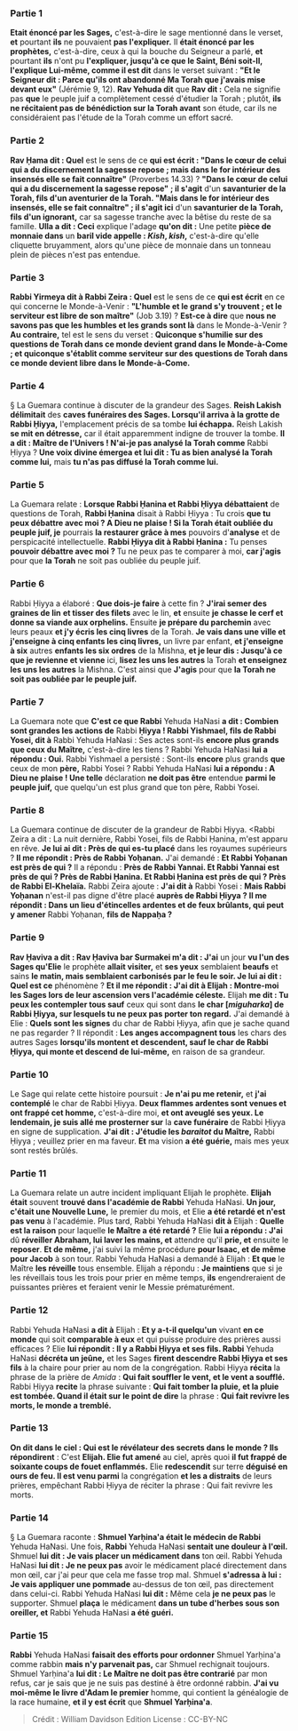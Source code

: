 
### Partie 1
<b>Etait énoncé par les Sages,</b> c'est-à-dire le sage mentionné dans le verset, <b>et</b> pourtant <b>ils</b> ne pouvaient <b>pas l'expliquer.</b> Il <b>était énoncé par les prophètes,</b> c'est-à-dire, ceux à qui la bouche du Seigneur a parlé, <b>et</b> pourtant <b>ils</b> n'ont pu <b>l'expliquer, jusqu'à ce que le Saint, Béni soit-Il, l'explique Lui-même, comme il est dit</b> dans le verset suivant : <b>"Et le Seigneur dit : Parce qu'ils ont abandonné Ma Torah que j'avais mise devant eux"</b> (Jérémie 9, 12). <b>Rav Yehuda dit</b> que <b>Rav dit :</b> Cela ne signifie pas <b>que</b> le peuple juif a complètement cessé d'étudier la Torah ; plutôt, <b>ils ne récitaient pas de bénédiction sur la Torah avant</b> son étude, car ils ne considéraient pas l'étude de la Torah comme un effort sacré.

### Partie 2
<b>Rav Ḥama dit : Quel</b> est le sens de ce <b>qui est écrit : "Dans le cœur de celui qui a du discernement la sagesse repose ; mais dans le for intérieur des insensés elle se fait connaître"</b> (Proverbes 14.33) ? <b>"Dans le cœur de celui qui a du discernement la sagesse repose" ; il s'agit</b> d'un <b>savanturier de la Torah, fils d'un aventurier de la Torah. "Mais dans le for intérieur des insensés, elle se fait connaître" ; il s'agit ici</b> d'un <b>savanturier de la Torah, fils d'un ignorant,</b> car sa sagesse tranche avec la bêtise du reste de sa famille. <b>Ulla a dit : Ceci</b> explique l'adage <b>qu'on dit :</b> Une petite <b>pièce de monnaie dans</b> un <b>baril vide appelle : <i>Kish</i>, <i>kish</i>,</b> c'est-à-dire qu'elle cliquette bruyamment, alors qu'une pièce de monnaie dans un tonneau plein de pièces n'est pas entendue.

### Partie 3
<b>Rabbi Yirmeya dit à Rabbi Zeira : Quel</b> est le sens de ce <b>qui est écrit</b> en ce qui concerne le Monde-à-Venir : <b>"L'humble et le grand s'y trouvent ; et le serviteur est libre de son maître"</b> (Job 3.19) ? <b>Est-ce à dire</b> que <b>nous ne savons pas que les humbles et les grands sont là</b> dans le Monde-à-Venir ? <b>Au contraire,</b> tel est le sens du verset : <b>Quiconque s'humilie sur des questions de Torah dans ce monde devient grand dans le Monde-à-Come ; et quiconque s'établit comme serviteur sur des questions de Torah dans ce monde devient libre dans le Monde-à-Come.</b>

### Partie 4
§ La Guemara continue à discuter de la grandeur des Sages. <b>Reish Lakish délimitait</b> des <b>caves funéraires des Sages. Lorsqu'il arriva à la grotte de Rabbi Ḥiyya,</b> l'emplacement précis de sa tombe <b>lui échappa.</b> Reish Lakish <b>se mit en détresse,</b> car il était apparemment indigne de trouver la tombe. <b>Il a dit : Maître de l'Univers ! N'ai-je pas analysé la Torah comme</b> Rabbi Ḥiyya ? <b>Une voix divine émergea et lui dit : Tu as bien analysé la Torah comme lui,</b> mais <b>tu n'as pas diffusé la Torah comme lui.</b>

### Partie 5
La Guemara relate : <b>Lorsque Rabbi Ḥanina et Rabbi Ḥiyya débattaient</b> de questions de Torah, <b>Rabbi Ḥanina</b> disait à Rabbi Ḥiyya :</b> Tu crois <b>que tu peux débattre avec moi ? A Dieu ne plaise ! Si la Torah était oubliée du peuple juif, je</b> pourrais <b>la restaurer grâce à mes</b> pouvoirs d'<b>analyse</b> et de perspicacité intellectuelle. <b>Rabbi Ḥiyya dit à Rabbi Ḥanina :</b> Tu penses <b>pouvoir débattre avec moi ? </b> Tu ne peux pas te comparer à moi, <b>car j'agis</b> pour que <b>la Torah</b> ne soit pas oubliée du peuple juif.</b>

### Partie 6
Rabbi Ḥiyya a élaboré : <b>Que dois-je faire</b> à cette fin ? <b>J'irai semer des graines de lin</b> <b>et tisser des filets</b> avec le lin, <b>et</b> ensuite <b>je chasse le cerf et donne sa viande aux orphelins.</b> Ensuite <b>je prépare du parchemin</b> avec leurs peaux <b>et j'y écris les cinq livres</b> de la Torah. <b>Je vais dans une ville et j'enseigne à cinq enfants les cinq livres,</b> un livre par enfant, <b>et j'enseigne à six</b> autres <b>enfants les six ordres</b> de la Mishna, <b>et je leur dis : Jusqu'à ce que je revienne et vienne</b> ici, <b>lisez les uns les autres</b> la Torah <b>et enseignez les uns les autres</b> la Mishna. C'est ainsi que <b>J'agis</b> pour que <b>la Torah ne soit pas oubliée par le peuple juif.</b>

### Partie 7
La Guemara note que <b>C'est ce que Rabbi</b> Yehuda HaNasi <b>a dit : Combien sont grandes les actions de</b> Rabbi <b>Ḥiyya ! Rabbi Yishmael, fils de Rabbi Yosei, dit à</b> Rabbi Yehuda HaNasi : Ses actes sont-ils <b>encore plus grands que ceux du Maître,</b> c'est-à-dire les tiens ? Rabbi Yehuda HaNasi <b>lui a répondu : Oui.</b> Rabbi Yishmael a persisté : Sont-ils <b>encore</b> plus grands <b>que</b> ceux de mon <b>père,</b> Rabbi Yosei ? Rabbi Yehuda HaNasi <b>lui a répondu : A Dieu ne plaise ! Une telle</b> déclaration <b>ne doit pas être</b> entendue <b>parmi le peuple juif,</b> que quelqu'un est plus grand que ton père, Rabbi Yosei.

### Partie 8
La Guemara continue de discuter de la grandeur de Rabbi Ḥiyya. <Rabbi Zeira a dit : La nuit dernière, Rabbi Yosei, fils de Rabbi Ḥanina, m'est apparu</b> en rêve. <b>Je lui ai dit : Près de qui es-tu placé</b> dans les royaumes supérieurs ? <b>Il me répondit : Près de Rabbi Yoḥanan.</b> J'ai demandé : <b>Et Rabbi Yoḥanan est près de qui ?</b> Il a répondu : <b>Près de Rabbi Yannai. Et Rabbi Yannai est près de qui ? Près de Rabbi Ḥanina. Et Rabbi Ḥanina est près de qui ? Près de Rabbi El-Khelaïa.</b> Rabbi Zeira ajoute : <b>J'ai dit à</b> Rabbi Yosei : <b>Mais Rabbi Yoḥanan</b> n'est-il pas digne d'être placé <b>auprès de Rabbi Ḥiyya ? Il me répondit : Dans un lieu d'étincelles ardentes et de feux brûlants, qui peut y amener</b> Rabbi Yoḥanan, <b>fils de Nappaḥa ?</b>

### Partie 9
<b>Rav Ḥaviva a dit : Rav Ḥaviva bar Surmakei m'a dit : J'ai</b> un jour <b>vu l'un des Sages qu'Elie</b> le prophète <b>allait visiter,</b> et <b>ses yeux</b> semblaient <b>beaufs</b> et sains <b>le matin, mais semblaient carbonisés par le feu le soir. Je lui ai dit : Quel est ce</b> phénomène ? <b>Et il me répondit : J'ai dit à Elijah : Montre-moi les Sages lors de leur ascension vers l'académie céleste.</b> Elijah <b>me dit : Tu peux les contempler tous sauf</b> ceux qui sont dans <b>le char [<i>miguharka</i>] de Rabbi Ḥiyya, sur lesquels tu ne peux pas porter ton regard.</b> J'ai demandé à Elie : <b>Quels sont les signes</b> du char de Rabbi Ḥiyya, afin que je sache quand ne pas regarder ? Il répondit : <b>Les anges accompagnent tous</b> les chars des autres Sages <b>lorsqu'ils montent et descendent, sauf le char de Rabbi Ḥiyya, qui monte et descend de lui-même,</b> en raison de sa grandeur.

### Partie 10
Le Sage qui relate cette histoire poursuit : <b>Je n'ai pu me retenir,</b> et <b>j'ai contemplé</b> le char de Rabbi Ḥiyya. <b>Deux flammes ardentes sont venues et ont frappé cet homme,</b> c'est-à-dire moi, <b>et ont aveuglé ses yeux. Le lendemain, je suis allé me prosterner sur</b> la <b>cave funéraire</b> de Rabbi Ḥiyya en signe de supplication. <b>J'ai dit : J'étudie les <i>baraitot</i> du Maître,</b> Rabbi Ḥiyya ; veuillez prier en ma faveur. <b>Et</b> ma vision <b>a été guérie,</b> mais mes yeux sont restés brûlés.

### Partie 11
La Guemara relate un autre incident impliquant Elijah le prophète. <b>Elijah était</b> souvent <b>trouvé dans l'académie de Rabbi</b> Yehuda HaNasi. <b>Un jour, c'était une Nouvelle Lune,</b> le premier du mois, et Elie <b>a été retardé et n'est pas venu</b> à l'académie. Plus tard, Rabbi Yehuda HaNasi <b>dit à</b> Elijah : <b>Quelle est la raison</b> pour laquelle <b>le Maître a été retardé ?</b> Elie <b>lui a répondu : J'ai</b> dû <b>réveiller Abraham, lui laver les mains, et</b> attendre qu'il <b>prie, et</b> ensuite le <b>reposer</b>. <b>Et de même,</b> j'ai suivi la même procédure <b>pour Isaac, et de même pour Jacob</b> à son tour. Rabbi Yehuda HaNasi a demandé à Elijah : <b>Et que</b> le Maître <b>les réveille</b> tous ensemble.</b> Elijah a répondu : <b>Je maintiens</b> que si je les réveillais tous les trois pour prier en même temps, <b>ils</b> engendreraient de puissantes prières et feraient venir le Messie prématurément.</b>

### Partie 12
Rabbi Yehuda HaNasi <b>a dit à</b> Elijah : <b>Et y a-t-il quelqu'un</b> vivant <b>en ce monde</b> qui soit <b>comparable à eux</b> et qui puisse produire des prières aussi efficaces ? Elie <b>lui répondit : Il y a Rabbi Ḥiyya et ses fils. Rabbi</b> Yehuda HaNasi <b>décréta un jeûne,</b> et les Sages <b>firent descendre Rabbi Ḥiyya et ses fils</b> à la chaire pour prier au nom de la congrégation. Rabbi Ḥiyya <b>récita</b> la phrase de la prière de <i>Amida</i> : <b>Qui fait souffler le vent, et le vent a soufflé.</b> Rabbi Ḥiyya <b>recite</b> la phrase suivante : <b>Qui fait tomber la pluie, et la pluie est tombée. Quand il était sur le point de dire</b> la phrase : <b>Qui fait revivre les morts, le monde a tremblé.</b>

### Partie 13
<b>On dit dans le ciel : Qui est le révélateur des secrets dans le monde ? Ils répondirent</b> : C'est <b>Elijah. Elie fut amené</b> au ciel, après quoi <b>il fut frappé de soixante coups de fouet enflammés.</b> Elie <b>redescendit</b> sur terre <b>déguisé en ours de feu. Il est venu parmi</b> la congrégation <b>et les a distraits</b> de leurs prières, empêchant Rabbi Ḥiyya de réciter la phrase : Qui fait revivre les morts.

### Partie 14
§ La Guemara raconte : <b>Shmuel Yarḥina'a était le médecin de Rabbi</b> Yehuda HaNasi. Une fois, <b>Rabbi</b> Yehuda HaNasi <b>sentait une douleur à l'œil.</b> Shmuel <b>lui dit : Je vais placer un médicament dans</b> ton œil. Rabbi Yehuda HaNasi <b>lui dit : Je ne peux pas</b> avoir le médicament placé directement dans mon œil, car j'ai peur que cela me fasse trop mal. Shmuel <b>s'adressa à lui : Je vais appliquer une pommade</b> au-dessus de ton œil, pas directement dans celui-ci. Rabbi Yehuda HaNasi <b>lui dit :</b> Même cela <b>je ne peux pas</b> le supporter. Shmuel <b>plaça</b> le médicament <b>dans un tube d'herbes sous son oreiller, et</b> Rabbi Yehuda HaNasi <b>a été guéri.</b>

### Partie 15
<b>Rabbi</b> Yehuda HaNasi <b>faisait des efforts pour ordonner</b> Shmuel Yarḥina'a comme rabbin <b>mais n'y parvenait pas,</b> car Shmuel rechignait toujours. Shmuel Yarḥina'a <b>lui dit : Le Maître ne doit pas être contrarié</b> par mon refus, car je sais que je ne suis pas destiné à être ordonné rabbin. <b>J'ai vu moi-même le livre d'Adam le premier</b> homme, qui contient la généalogie de la race humaine, <b>et il y est écrit</b> que <b>Shmuel Yarḥina'a</b>.

>Crédit : William Davidson Edition
>License : CC-BY-NC